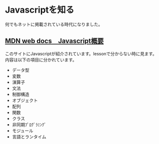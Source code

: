 # Javascriptを知る
何でもネットに掲載されている時代になりました。
## [MDN web docs　Javascript概要](https://developer.mozilla.org/en-US/docs/Web/JavaScript/Language_Overview#operators)
このサイトにJavascriptが紹介されています。lessonで分からない時に見ます。内容は以下の項目に分かれています。
* データ型
* 変数
* 演算子
* 文法
* 制御構造
* オブジェクト
* 配列
* 関数
* クラス
* 非同期ﾌﾟﾛｸﾞﾗﾐﾝｸﾞ
* モジュール
* 言語とランタイム

